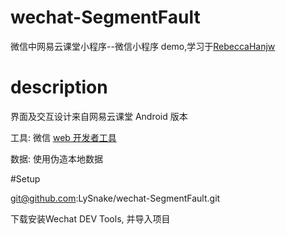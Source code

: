 # wechat-SegmentFault

微信中网易云课堂小程序--微信小程序 demo,学习于[RebeccaHanjw](https://github.com/RebeccaHanjw/weapp-wechat-zhihu)

# description

界面及交互设计来自网易云课堂 Android 版本

工具: 微信 [web 开发者工具](https://mp.weixin.qq.com/debug/wxadoc/dev/devtools/download.html?t=1474644089359)

数据: 使用伪造本地数据

#Setup 

git@github.com:LySnake/wechat-SegmentFault.git

下载安装Wechat DEV Tools, 并导入项目
